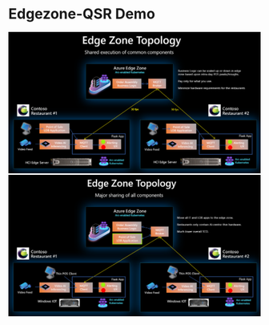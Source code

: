 # Edgezone-QSR Demo

![arch1](Resources/edgezone-qsr-demo-architecture.png)
![arch2](Resources/edgezone-qsr-demo-architecture-2.png)